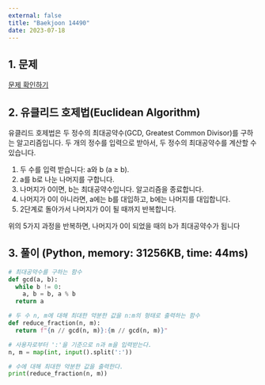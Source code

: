 ```yaml
---
external: false
title: "Baekjoon 14490"
date: 2023-07-18
---
```


## 1. 문제

[문제 확인하기](https://www.acmicpc.net/problem/14490)

## 2. 유클리드 호제법(Euclidean Algorithm)

유클리드 호제법은 두 정수의 최대공약수(GCD, Greatest Common Divisor)를 구하는 알고리즘입니다. 두 개의 정수를 입력으로 받아서, 두 정수의 최대공약수를 계산할 수 있습니다.

1. 두 수를 입력 받습니다: a와 b (a ≥ b).
2. a를 b로 나눈 나머지를 구합니다.
3. 나머지가 0이면, b는 최대공약수입니다. 알고리즘을 종료합니다.
4. 나머지가 0이 아니라면, a에는 b를 대입하고, b에는 나머지를 대입합니다.
5. 2단계로 돌아가서 나머지가 0이 될 때까지 반복합니다.

위의 5가지 과정을 반복하면, 나머지가 0이 되었을 때의 b가 최대공약수가 됩니다

## 3. 풀이 (Python, memory: 31256KB, time: 44ms)

```python
# 최대공약수를 구하는 함수
def gcd(a, b):
  while b != 0:
    a, b = b, a % b
  return a

# 두 수 n, m에 대해 최대한 약분한 값을 n:m의 형태로 출력하는 함수 
def reduce_fraction(n, m):
  return f"{n // gcd(n, m)}:{m // gcd(n, m)}"

# 사용자로부터 ':'을 기준으로 n과 m을 입력받는다.
n, m = map(int, input().split(':'))

# 수에 대해 최대한 약분한 값을 출력한다.
print(reduce_fraction(n, m))

```
